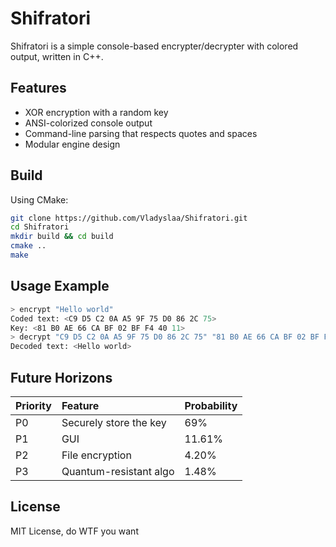 # Shifratori

Shifratori is a simple console-based encrypter/decrypter with colored output, written in C++.

## Features

- XOR encryption with a random key  
- ANSI-colorized console output  
- Command-line parsing that respects quotes and spaces  
- Modular engine design  

## Build

Using CMake:

```bash
git clone https://github.com/Vladyslaa/Shifratori.git
cd Shifratori
mkdir build && cd build
cmake ..
make
```

## Usage Example

```bash
> encrypt "Hello world"
Coded text: <C9 D5 C2 0A A5 9F 75 D0 86 2C 75>
Key: <81 B0 AE 66 CA BF 02 BF F4 40 11>
> decrypt "C9 D5 C2 0A A5 9F 75 D0 86 2C 75" "81 B0 AE 66 CA BF 02 BF F4 40 11"
Decoded text: <Hello world>
```

## Future Horizons 

| Priority | Feature               | Probability |
|:---------|:----------------------|:------------|
| P0       | Securely store the key| 69%         |
| P1       | GUI                   | 11.61%      |
| P2       | File encryption       | 4.20%       |
| P3       | Quantum-resistant algo| 1.48%       |

## License

MIT License, do WTF you want